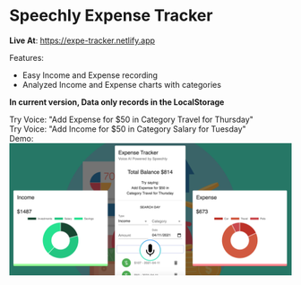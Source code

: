 # Speechly Expense Tracker
**Live At**: https://expe-tracker.netlify.app

Features:
- Easy Income and Expense recording
- Analyzed Income and Expense charts with categories

**In current version, Data only records in the LocalStorage**


Try Voice: "Add Expense for $50 in Category Travel for Thursday"\
Try Voice: "Add Income for $50 in Category Salary for Tuesday"\
Demo:
![Expense Tracker](demo.png)

